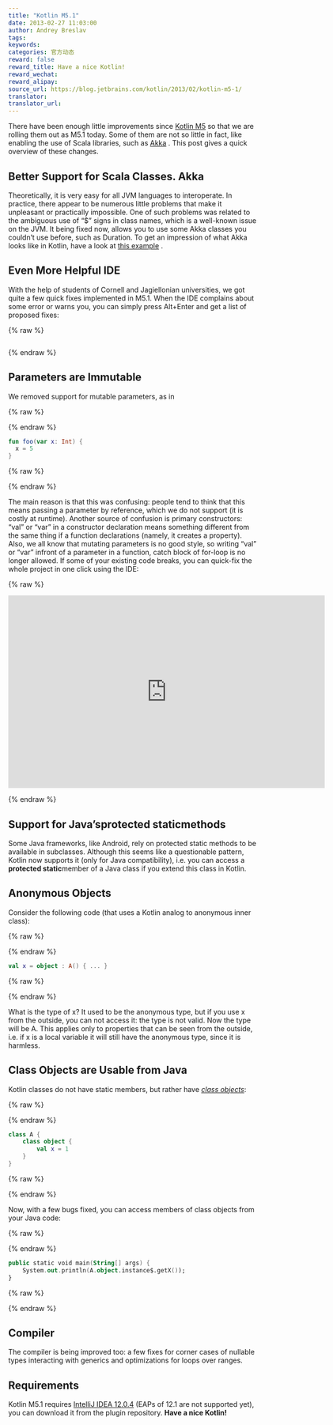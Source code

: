 ```yaml
---
title: "Kotlin M5.1"
date: 2013-02-27 11:03:00
author: Andrey Breslav
tags:
keywords:
categories: 官方动态
reward: false
reward_title: Have a nice Kotlin!
reward_wechat:
reward_alipay:
source_url: https://blog.jetbrains.com/kotlin/2013/02/kotlin-m5-1/
translator:
translator_url:
---
```


There have been enough little improvements since [Kotlin M5](http://blog.jetbrains.com/kotlin/2013/02/kotlin-m5-is-out/) so that we are rolling them out as M5.1 today. Some of them are not so little in fact, like enabling the use of Scala libraries, such as [Akka](http://akka.io/) . This post gives a quick overview of these changes.<span id="more-971"></span>
## Better Support for Scala Classes. Akka

Theoretically, it is very easy for all JVM languages to interoperate. In practice, there appear to be numerous little problems that make it unpleasant or practically impossible.
One of such problems was related to the ambiguous use of “$” signs in class names, which is a well-known issue on the JVM. It being fixed now, allows you to use some Akka classes you couldn’t use before, such as Duration.
To get an impression of what Akka looks like in Kotlin, have a look at [this example](https://gist.github.com/abreslav/5046126) .
## Even More Helpful IDE

With the help of students of Cornell and Jagiellonian universities, we got quite a few quick fixes implemented in M5.1. When the IDE complains about some error or warns you, you can simply press Alt+Enter and get a list of proposed fixes:

{% raw %}
<p><img alt="" class="aligncenter" data-recalc-dims="1" src="https://i2.wp.com/www.evernote.com/shard/s171/sh/b504e729-ddda-42b5-b330-e08e9ef3986c/3d16d58b507733588c1037d60d1ed0dc/res/33c7d0fd-b2e0-482a-ad71-aef35d452fb2/skitch.png?w=640&amp;ssl=1"/></p>
{% endraw %}

## Parameters are Immutable

We removed support for mutable parameters, as in

{% raw %}
<p></p>
{% endraw %}

```kotlin
fun foo(var x: Int) {
  x = 5
}
```

{% raw %}
<p></p>
{% endraw %}

The main reason is that this was confusing: people tend to think that this means passing a parameter by reference, which we do not support (it is costly at runtime). Another source of confusion is primary constructors: “val” or “var” in a constructor declaration means something different from the same thing if a function declarations (namely, it creates a property). Also, we all know that mutating parameters is no good style, so writing “val” or “var” infront of a parameter in a function, catch block of for-loop is no longer allowed.
If some of your existing code breaks, you can quick-fix the whole project in one click using the IDE:

{% raw %}
<p><span class="embed-youtube" style="text-align:center; display: block;"><iframe allowfullscreen="true" class="youtube-player" height="390" src="https://www.youtube.com/embed/JY-Vx8FjtIM?version=3&amp;rel=1&amp;fs=1&amp;autohide=2&amp;showsearch=0&amp;showinfo=1&amp;iv_load_policy=1&amp;wmode=transparent" style="border:0;" type="text/html" width="640"></iframe></span></p>
{% endraw %}

## Support for Java’s**protected static**methods

Some Java frameworks, like Android, rely on protected static methods to be available in subclasses. Although this seems like a questionable pattern, Kotlin now supports it (only for Java compatibility), i.e. you can access a **protected static**member of a Java class if you extend this class in Kotlin.
## Anonymous Objects

Consider the following code (that uses a Kotlin analog to anonymous inner class):

{% raw %}
<p></p>
{% endraw %}

```kotlin
val x = object : A() { ... }
```

{% raw %}
<p></p>
{% endraw %}

What is the type of x? It used to be the anonymous type, but if you use x from the outside, you can not access it: the type is not valid. Now the type will be A. This applies only to properties that can be seen from the outside, i.e. if x is a local variable it will still have the anonymous type, since it is harmless.
## Class Objects are Usable from Java

Kotlin classes do not have static members, but rather have *<a href="http://confluence.jetbrains.com/display/Kotlin/Classes+and+Inheritance#ClassesandInheritance-Classobjects">class objects</a>*:

{% raw %}
<p></p>
{% endraw %}

```kotlin
class A {
    class object {
        val x = 1
    }
}
```

{% raw %}
<p></p>
{% endraw %}

Now, with a few bugs fixed, you can access members of class objects from your Java code:

{% raw %}
<p></p>
{% endraw %}

```kotlin
public static void main(String[] args) {
    System.out.println(A.object.instance$.getX());
}
```

{% raw %}
<p></p>
{% endraw %}

## Compiler

The compiler is being improved too: a few fixes for corner cases of nullable types interacting with generics and optimizations for loops over ranges.
## Requirements

Kotlin M5.1 requires [IntelliJ IDEA 12.0.4](http://www.jetbrains.com/idea/download/index.html) (EAPs of 12.1 are not supported yet), you can download it from the plugin repository.
**Have a nice Kotlin!**

